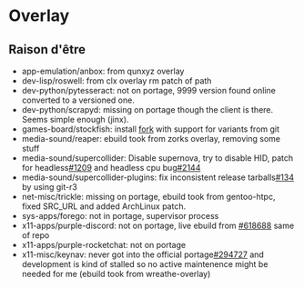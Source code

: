 # Overlay
## Raison d'être
* app-emulation/anbox: from qunxyz overlay
* dev-lisp/roswell: from clx overlay rm patch of path
* dev-python/pytesseract: not on portage, 9999 version found online converted to a versioned one.
* dev-python/scrapyd: missing on portage though the client is there. Seems simple enough (jinx).
* games-board/stockfish: install [fork](https://github.com/ddugovic/Stockfish) with support for variants from git
* media-sound/reaper: ebuild took from zorks overlay, removing some stuff
* media-sound/supercollider: Disable supernova, try to disable HID, patch for headless[#1209](https://github.com/supercollider/supercollider/issues/1209) and headless cpu bug[#2144](https://github.com/supercollider/supercollider/issues/2144)
* media-sound/supercollider-plugins: fix inconsistent release tarballs[#134](https://github.com/supercollider/sc3-plugins/issues/134) by using git-r3 
* net-misc/trickle: missing on portage, ebuild took from gentoo-htpc, fixed SRC\_URL and added ArchLinux patch.
* sys-apps/forego: not in portage, supervisor process
* x11-apps/purple-discord: not on portage, live ebuild from [#618688](https://bugs.gentoo.org/618688) same of repo
* x11-apps/purple-rocketchat: not on portage
* x11-misc/keynav: never got into the official portage[#294727](https://bugs.gentoo.org/294727) and development is kind of stalled so no active maintenence might be needed for me (ebuild took from wreathe-overlay)
